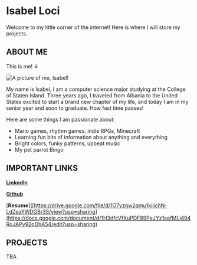 # Isabel Loci
Welcome to my little corner of the internet! Here is where I will store my projects.

## ABOUT ME

This is me!
↓

![A picture of me, Isabel!](https://media.licdn.com/dms/image/D4E03AQFkIRBMwSmvfg/profile-displayphoto-shrink_200_200/0/1677998034234?e=1727913600&v=beta&t=T8TAKqtGkYDfMRrgv_ZJ98ueg_B3BTgMe4PlbR4qBNU)

My name is Isabel, I am a computer science major studying at the College of Staten Island. Three years ago, I traveled from Albania to the United States excited to start a brand new chapter of my life, and today I am in my senior year and soon to graduate. How fast time passes!

Here are some things I am passionate about:
- Mario games, rhythm games, indie RPGs, Minecraft
- Learning fun bits of information about anything and everything
- Bright colors, funky patterns, upbeat music
- My pet parrot Bingo

## IMPORTANT LINKS
[**LinkedIn**](https://www.linkedin.com/in/isabel-loci/)

[**Github**](https://github.com/belbop)

[**Resume**]([https://drive.google.com/file/d/1O7yzgw2qmu1kiiichN-LdZeaYWDGBr3S/view?usp=sharing](https://docs.google.com/document/d/1H3dfcVfXuPDF89PeJYz1eefMLj494RoJAPy92qDhA54/edit?usp=sharing)

## PROJECTS
TBA
